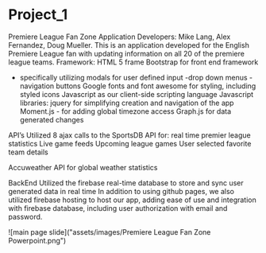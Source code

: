 # Project_1
Premiere League Fan Zone
 Application Developers: Mike Lang, Alex Fernandez, Doug Mueller. This is an application developed for the English Premiere League fan with updating information on all 20 of the premiere league teams.
Framework:
HTML 5 frame
Bootstrap for front end framework
- specifically utilizing modals for user defined input
-drop down menus
-navigation buttons
Google fonts and font awesome for styling, including  styled icons
Javascript as our client-side scripting language 
Javascript libraries:
jquery  for simplifying creation and navigation of the app
Moment.js - for adding global timezone access
Graph.js for data generated changes

API’s
Utilized 8 ajax calls to the 
SportsDB API for:
 real time premier league statistics
Live game feeds
Upcoming league games
User selected favorite team details

Accuweather API for global weather statistics

BackEnd
Utilized the firebase real-time database to store and sync user generated data in real time
In addition to using github pages, we also utilized firebase hosting to host our app, adding ease of use and integration with firebase database, including user authorization with email and password.


![main page slide]("assets/images/Premiere League Fan Zone Powerpoint.png")
